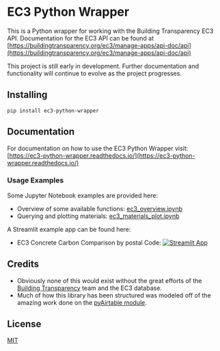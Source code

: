 # EC3 Python Wrapper

This is a Python wrapper for working with the Building Transparency EC3 API.
Documentation for the EC3 API can be found at [https://buildingtransparency.org/ec3/manage-apps/api-doc/api](https://buildingtransparency.org/ec3/manage-apps/api-doc/api)

This project is still early in development. Further documentation and functionality will continue to evolve as the project progresses.

## Installing

```
pip install ec3-python-wrapper
```

## Documentation

For documentation on how to use the EC3 Python Wrapper visit:
[https://ec3-python-wrapper.readthedocs.io/](https://ec3-python-wrapper.readthedocs.io/)

### Usage Examples

Some Jupyter Notebook examples are provided here:

* Overview of some available functions: [ec3_overview.ipynb](ec3_overview.ipynb)
* Querying and plotting materials: [ec3_materials_plot.ipynb](ec3_materials_plot.ipynb)

A Streamlit example app can be found here:
* EC3 Concrete Carbon Comparison by postal Code: [![Streamlit App](https://static.streamlit.io/badges/streamlit_badge_black_white.svg)](https://jbf1212-example-app-ec3-wrapper-ec3-app-bd2ea4.streamlit.app/)

## Credits

* Obviously none of this would exist without the great efforts of the [Building Transparency](https://buildingtransparency.org/ec3) team and the EC3 database.
* Much of how this library has been structured was modeled off of the amazing work done on the [pyAirtable module](https://github.com/gtalarico/pyairtable).

## License
[MIT](https://opensource.org/licenses/MIT)
